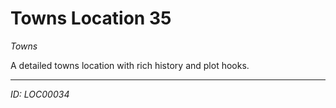 # Towns Location 35

*Towns*

A detailed towns location with rich history and plot hooks.

---
*ID: LOC00034*